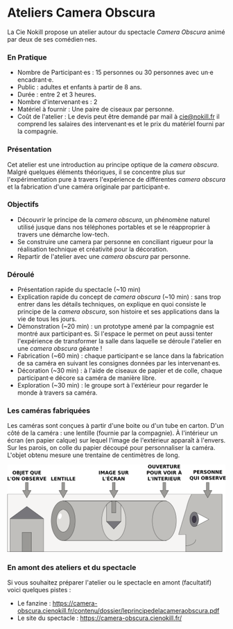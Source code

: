 # Ateliers Camera Obscura

La Cie Nokill propose un atelier autour du spectacle *Camera Obscura* animé par deux de ses comédien·nes.

### En Pratique

* Nombre de Participant·es : 15 personnes ou 30 personnes avec un·e encadrant·e.
* Public : adultes et enfants à partir de 8 ans.
* Durée : entre 2 et 3 heures.
* Nombre d'intervenant·es : 2
* Matériel à fournir : Une paire de ciseaux par personne.
* Coût de l'atelier : Le devis peut être demandé par mail à cie@nokill.fr il comprend les salaires des intervenant·es et le prix du matériel fourni par la compagnie.


### Présentation

Cet atelier est une introduction au principe optique de la *camera obscura*. Malgré quelques éléments théoriques, il se concentre plus sur l'expérimentation pure à travers l'expérience de différentes *camera obscura* et la fabrication d'une caméra originale par participant·e.

### Objectifs

* Découvrir le principe de la *camera obscura*, un phénomène naturel utilisé jusque dans nos téléphones portables et se le réapproprier à travers une démarche low-tech. 
* Se construire une camera par personne en conciliant rigueur pour la réalisation technique et créativité pour la décoration.
* Repartir de l'atelier avec une *camera obscura* par personne.

### Déroulé

* Présentation rapide du spectacle (~10 min)
* Explication rapide du concept de *camera obscura* (~10 min) : sans trop entrer dans les détails techniques, on explique en quoi consiste le principe de la *camera obscura*, son histoire et ses applications dans la vie de tous les jours.
* Démonstration (~20 min) : un prototype amené par la compagnie est montré aux participant·es. Si l'espace le permet on peut aussi tenter l'expérience de transformer la salle dans laquelle se déroule l'atelier en une *camera obscura* géante !
* Fabrication (~60 min) : chaque participant·e se lance dans la fabrication de sa caméra en suivant les consignes données par les intervenant·es.
* Décoration (~30 min) : à l'aide de ciseaux de papier et de colle, chaque participant·e décore sa caméra de manière libre.
* Exploration (~30 min) : le groupe sort à l'extérieur pour regarder le monde à travers sa caméra.

### Les caméras fabriquées

Les caméras sont conçues à partir d'une boite ou d'un tube en carton. D'un côté de la caméra : une lentille (fournie par la compagnie). À l'intérieur un écran (en papier calque) sur lequel l'image de l'extérieur apparaît à l'envers. Sur les parois, on colle du papier découpé pour personnaliser la caméra. L'objet obtenu mesure une trentaine de centimètres de long.

![](../img/schema-ateliers.svg)

### En amont des ateliers et du spectacle

Si vous souhaitez préparer l'atelier ou le spectacle en amont (facultatif) voici quelques pistes :

* Le fanzine : https://camera-obscura.cienokill.fr/contenu/dossier/leprincipedelacameraobscura.pdf
* Le site du spectacle : https://camera-obscura.cienokill.fr/
